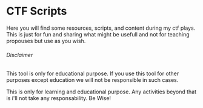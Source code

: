 # CTF Scripts
Here you will find some resources, scripts, and content during my ctf plays. This is just for fun and sharing what might be usefull and not for teaching propouses but use as you wish.

###### Disclaimer
This tool is only for educational purpose. If you use this tool for other purposes except education we will not be responsible in such cases.

This is only for learning and educational purpose. Any activities beyond that is i'll not take any responsability. Be Wise!
